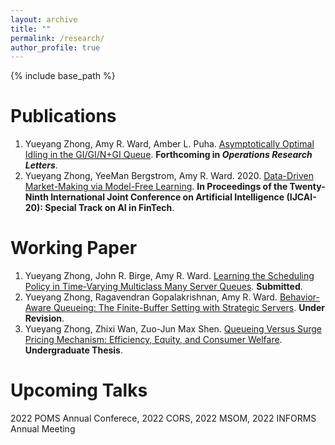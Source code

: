 ```yaml
---
layout: archive
title: ""
permalink: /research/
author_profile: true
---
```

{% include base_path %} 

# Publications 
1. Yueyang Zhong, Amy R. Ward, Amber L. Puha. [Asymptotically Optimal Idling in the GI/GI/N+GI Queue](https://www.sciencedirect.com/science/article/pii/S0167637722000530). **Forthcoming in *Operations Research Letters***.
2. Yueyang Zhong, YeeMan Bergstrom, Amy R. Ward. 2020. [Data-Driven Market-Making via Model-Free Learning](https://www.ijcai.org/Proceedings/2020/0615.pdf). **In Proceedings of the Twenty-Ninth International Joint Conference on Artificial Intelligence (IJCAI-20): Special Track on AI in FinTech**.


# Working Paper
1. Yueyang Zhong, John R. Birge, Amy R. Ward. [Learning the Scheduling Policy in Time-Varying Multiclass Many Server Queues](https://papers.ssrn.com/sol3/papers.cfm?abstract_id=4090021). **Submitted**.
2. Yueyang Zhong, Ragavendran Gopalakrishnan, Amy R. Ward. [Behavior-Aware Queueing: The Finite-Buffer Setting with Strategic Servers](https://papers.ssrn.com/sol3/papers.cfm?abstract_id=3633435). **Under Revision**.  
3. Yueyang Zhong, Zhixi Wan, Zuo-Jun Max Shen. [Queueing Versus Surge Pricing Mechanism: Efficiency, Equity, and Consumer Welfare](https://papers.ssrn.com/sol3/papers.cfm?abstract_id=3699134). **Undergraduate Thesis**. 


# Upcoming Talks
2022 POMS Annual Conferece, 2022 CORS, 2022 MSOM, 2022 INFORMS Annual Meeting

